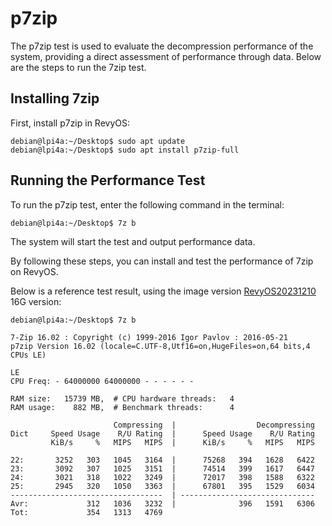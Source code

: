 # p7zip

The p7zip test is used to evaluate the decompression performance of the system, providing a direct assessment of performance through data. Below are the steps to run the 7zip test.

## Installing 7zip

First, install p7zip in RevyOS:

```
debian@lpi4a:~/Desktop$ sudo apt update
debian@lpi4a:~/Desktop$ sudo apt install p7zip-full
```

## Running the Performance Test

To run the p7zip test, enter the following command in the terminal:

```
debian@lpi4a:~/Desktop$ 7z b
```

The system will start the test and output performance data.

By following these steps, you can install and test the performance of 7zip on RevyOS.

Below is a reference test result, using the image version [RevyOS20231210](https://mirror.iscas.ac.cn/revyos/extra/images/lpi4a/20231210/) 16G version:

```
debian@lpi4a:~/Desktop$ 7z b

7-Zip 16.02 : Copyright (c) 1999-2016 Igor Pavlov : 2016-05-21
p7zip Version 16.02 (locale=C.UTF-8,Utf16=on,HugeFiles=on,64 bits,4 CPUs LE)

LE
CPU Freq: - 64000000 64000000 - - - - - -

RAM size:   15739 MB,  # CPU hardware threads:   4
RAM usage:    882 MB,  # Benchmark threads:      4

                       Compressing  |                  Decompressing
Dict     Speed Usage    R/U Rating  |      Speed Usage    R/U Rating
         KiB/s     %   MIPS   MIPS  |      KiB/s     %   MIPS   MIPS

22:       3252   303   1045   3164  |      75268   394   1628   6422
23:       3092   307   1025   3151  |      74514   399   1617   6447
24:       3021   318   1022   3249  |      72017   398   1588   6322
25:       2945   320   1050   3363  |      67801   395   1529   6034
----------------------------------  | ------------------------------
Avr:             312   1036   3232  |              396   1591   6306
Tot:             354   1313   4769
```
